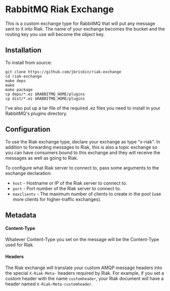 # RabbitMQ Riak Exchange

This is a custom exchange type for RabbitMQ that will put any message sent to it into Riak. 
The name of your exchange becomes the bucket and the routing key you use will become the object key.

## Installation

To install from source:

    git clone https://github.com/jbrisbin/riak-exchange
    cd riak-exchange
    make deps
    make
    make package
    cp deps/*.ez $RABBITMQ_HOME/plugins
    cp dist/*.ez $RABBITMQ_HOME/plugins

I've also put up a tar file of the required .ez files you need to install in your RabbitMQ's plugins directory.

## Configuration

To use the Riak exchange type, declare your exchange as type "x-riak". In addition to forwarding messages to 
Riak, this is also a topic exchange so you can have consumers bound to this exchange and they will receive 
the messages as well as going to Riak.

To configure what Riak server to connect to, pass some arguments to the exchange declaration:

* `host` - Hostname or IP of the Riak server to connect to.
* `port` - Port number of the Riak server to connect to.
* `maxclients` - The maximum number of clients to create in the pool (use more clients for higher-traffic exchanges).

## Metadata

#### Content-Type

Whatever Content-Type you set on the message will be the Content-Type used for Riak.

#### Headers

The Riak exchange will translate your custom AMQP message headers into the special `X-Riak-Meta-` headers required 
by Riak. For example, if you set a custom header with the name `customheader`, your Riak document will have a 
header named `X-Riak-Meta-customheader`.